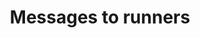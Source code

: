 ---
layout: post
title: 'Messages to runners'
story: 'http://www.bostonglobe.com/2014/04/18/message-runner/JWeYcDM7T0pqM5vPuZPTdP/story.html'
text: 'A message board for people to voice their support for the 2014 Boston Marathon runners.'
vimeo: '<iframe src="//player.vimeo.com/video/92554695?title=0&amp;byline=0&amp;portrait=0&amp;color=ffffff" width="640" height="368" frameborder="0" webkitallowfullscreen mozallowfullscreen allowfullscreen></iframe>'
mobile: 'messages'
---